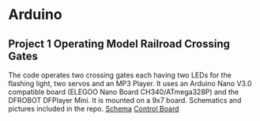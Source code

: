 

Arduino
======

## Project 1 Operating Model Railroad Crossing Gates

The code operates two crossing gates each having two LEDs for the flashing light, two servos and an MP3 Player.  It uses an Arduino Nano V3.0 compatible board (ELEGOO Nano Board CH340/ATmega328P) and the DFROBOT DFPlayer Mini. It is mounted on a 9x7 board.
Schematics and pictures included in the repo.
[Schema](https://lucid.app/documents/view/42587524-fa41-46b3-8013-225d820a2a53)
[Control Board](https://lucid.app/documents/view/ddabf8b4-fe03-47e2-aecc-9b2c185f99e2)
